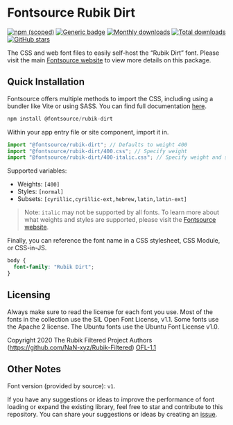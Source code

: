 # Fontsource Rubik Dirt

[![npm (scoped)](https://img.shields.io/npm/v/@fontsource/rubik-dirt?color=brightgreen)](https://www.npmjs.com/package/@fontsource/rubik-dirt) [![Generic badge](https://img.shields.io/badge/fontsource-passing-brightgreen)](https://github.com/fontsource/fontsource) [![Monthly downloads](https://badgen.net/npm/dm/@fontsource/rubik-dirt)](https://github.com/fontsource/fontsource) [![Total downloads](https://badgen.net/npm/dt/@fontsource/rubik-dirt)](https://github.com/fontsource/fontsource) [![GitHub stars](https://img.shields.io/github/stars/fontsource/fontsource.svg?style=social&label=Star)](https://github.com/fontsource/fontsource/stargazers)

The CSS and web font files to easily self-host the “Rubik Dirt” font. Please visit the main [Fontsource website](https://fontsource.org/fonts/rubik-dirt) to view more details on this package.

## Quick Installation

Fontsource offers multiple methods to import the CSS, including using a bundler like Vite or using SASS. You can find full documentation [here](https://fontsource.org/docs/getting-started/introduction).

```javascript
npm install @fontsource/rubik-dirt
```

Within your app entry file or site component, import it in.

```javascript
import "@fontsource/rubik-dirt"; // Defaults to weight 400
import "@fontsource/rubik-dirt/400.css"; // Specify weight
import "@fontsource/rubik-dirt/400-italic.css"; // Specify weight and style
```

Supported variables:
- Weights: `[400]`
- Styles: `[normal]`
- Subsets: `[cyrillic,cyrillic-ext,hebrew,latin,latin-ext]`

> Note: `italic` may not be supported by all fonts. To learn more about what weights and styles are supported, please visit the [Fontsource website](https://fontsource.org/fonts/rubik-dirt).

Finally, you can reference the font name in a CSS stylesheet, CSS Module, or CSS-in-JS.

```css
body {
  font-family: "Rubik Dirt";
}
```

## Licensing
Always make sure to read the license for each font you use. Most of the fonts in the collection use the SIL Open Font License, v1.1. Some fonts use the Apache 2 license. The Ubuntu fonts use the Ubuntu Font License v1.0.

Copyright 2020 The Rubik Filtered Project Authors (https://github.com/NaN-xyz/Rubik-Filtered)
[OFL-1.1](http://scripts.sil.org/OFL)

## Other Notes
Font version (provided by source): `v1`.

If you have any suggestions or ideas to improve the performance of font loading or expand the existing library, feel free to star and contribute to this repository. You can share your suggestions or ideas by creating an [issue](https://github.com/fontsource/fontsource/issues).